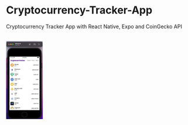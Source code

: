 # Cryptocurrency-Tracker-App
Cryptocurrency Tracker App with React Native, Expo and CoinGecko API
<br><br>
<!-- ![image](https://github.com/Chrissy1209/Cryptocurrency-Tracker-App/blob/main/plot.png | width=100) -->
<img src="https://github.com/Chrissy1209/Cryptocurrency-Tracker-App/blob/main/plot.png" width="100">
